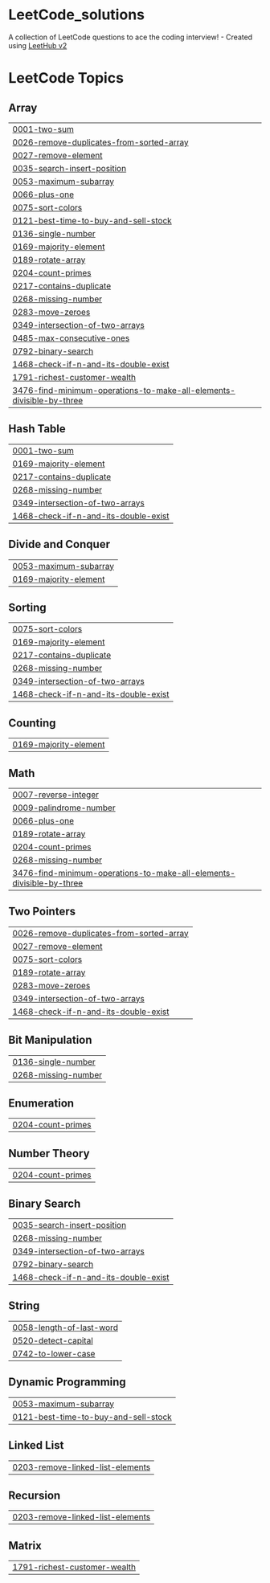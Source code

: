 # LeetCode_solutions
A collection of LeetCode questions to ace the coding interview! - Created using [LeetHub v2](https://github.com/arunbhardwaj/LeetHub-2.0)

<!---LeetCode Topics Start-->
# LeetCode Topics
## Array
|  |
| ------- |
| [0001-two-sum](https://github.com/noviciusss/LeetCode_solutions/tree/master/0001-two-sum) |
| [0026-remove-duplicates-from-sorted-array](https://github.com/noviciusss/LeetCode_solutions/tree/master/0026-remove-duplicates-from-sorted-array) |
| [0027-remove-element](https://github.com/noviciusss/LeetCode_solutions/tree/master/0027-remove-element) |
| [0035-search-insert-position](https://github.com/noviciusss/LeetCode_solutions/tree/master/0035-search-insert-position) |
| [0053-maximum-subarray](https://github.com/noviciusss/LeetCode_solutions/tree/master/0053-maximum-subarray) |
| [0066-plus-one](https://github.com/noviciusss/LeetCode_solutions/tree/master/0066-plus-one) |
| [0075-sort-colors](https://github.com/noviciusss/LeetCode_solutions/tree/master/0075-sort-colors) |
| [0121-best-time-to-buy-and-sell-stock](https://github.com/noviciusss/LeetCode_solutions/tree/master/0121-best-time-to-buy-and-sell-stock) |
| [0136-single-number](https://github.com/noviciusss/LeetCode_solutions/tree/master/0136-single-number) |
| [0169-majority-element](https://github.com/noviciusss/LeetCode_solutions/tree/master/0169-majority-element) |
| [0189-rotate-array](https://github.com/noviciusss/LeetCode_solutions/tree/master/0189-rotate-array) |
| [0204-count-primes](https://github.com/noviciusss/LeetCode_solutions/tree/master/0204-count-primes) |
| [0217-contains-duplicate](https://github.com/noviciusss/LeetCode_solutions/tree/master/0217-contains-duplicate) |
| [0268-missing-number](https://github.com/noviciusss/LeetCode_solutions/tree/master/0268-missing-number) |
| [0283-move-zeroes](https://github.com/noviciusss/LeetCode_solutions/tree/master/0283-move-zeroes) |
| [0349-intersection-of-two-arrays](https://github.com/noviciusss/LeetCode_solutions/tree/master/0349-intersection-of-two-arrays) |
| [0485-max-consecutive-ones](https://github.com/noviciusss/LeetCode_solutions/tree/master/0485-max-consecutive-ones) |
| [0792-binary-search](https://github.com/noviciusss/LeetCode_solutions/tree/master/0792-binary-search) |
| [1468-check-if-n-and-its-double-exist](https://github.com/noviciusss/LeetCode_solutions/tree/master/1468-check-if-n-and-its-double-exist) |
| [1791-richest-customer-wealth](https://github.com/noviciusss/LeetCode_solutions/tree/master/1791-richest-customer-wealth) |
| [3476-find-minimum-operations-to-make-all-elements-divisible-by-three](https://github.com/noviciusss/LeetCode_solutions/tree/master/3476-find-minimum-operations-to-make-all-elements-divisible-by-three) |
## Hash Table
|  |
| ------- |
| [0001-two-sum](https://github.com/noviciusss/LeetCode_solutions/tree/master/0001-two-sum) |
| [0169-majority-element](https://github.com/noviciusss/LeetCode_solutions/tree/master/0169-majority-element) |
| [0217-contains-duplicate](https://github.com/noviciusss/LeetCode_solutions/tree/master/0217-contains-duplicate) |
| [0268-missing-number](https://github.com/noviciusss/LeetCode_solutions/tree/master/0268-missing-number) |
| [0349-intersection-of-two-arrays](https://github.com/noviciusss/LeetCode_solutions/tree/master/0349-intersection-of-two-arrays) |
| [1468-check-if-n-and-its-double-exist](https://github.com/noviciusss/LeetCode_solutions/tree/master/1468-check-if-n-and-its-double-exist) |
## Divide and Conquer
|  |
| ------- |
| [0053-maximum-subarray](https://github.com/noviciusss/LeetCode_solutions/tree/master/0053-maximum-subarray) |
| [0169-majority-element](https://github.com/noviciusss/LeetCode_solutions/tree/master/0169-majority-element) |
## Sorting
|  |
| ------- |
| [0075-sort-colors](https://github.com/noviciusss/LeetCode_solutions/tree/master/0075-sort-colors) |
| [0169-majority-element](https://github.com/noviciusss/LeetCode_solutions/tree/master/0169-majority-element) |
| [0217-contains-duplicate](https://github.com/noviciusss/LeetCode_solutions/tree/master/0217-contains-duplicate) |
| [0268-missing-number](https://github.com/noviciusss/LeetCode_solutions/tree/master/0268-missing-number) |
| [0349-intersection-of-two-arrays](https://github.com/noviciusss/LeetCode_solutions/tree/master/0349-intersection-of-two-arrays) |
| [1468-check-if-n-and-its-double-exist](https://github.com/noviciusss/LeetCode_solutions/tree/master/1468-check-if-n-and-its-double-exist) |
## Counting
|  |
| ------- |
| [0169-majority-element](https://github.com/noviciusss/LeetCode_solutions/tree/master/0169-majority-element) |
## Math
|  |
| ------- |
| [0007-reverse-integer](https://github.com/noviciusss/LeetCode_solutions/tree/master/0007-reverse-integer) |
| [0009-palindrome-number](https://github.com/noviciusss/LeetCode_solutions/tree/master/0009-palindrome-number) |
| [0066-plus-one](https://github.com/noviciusss/LeetCode_solutions/tree/master/0066-plus-one) |
| [0189-rotate-array](https://github.com/noviciusss/LeetCode_solutions/tree/master/0189-rotate-array) |
| [0204-count-primes](https://github.com/noviciusss/LeetCode_solutions/tree/master/0204-count-primes) |
| [0268-missing-number](https://github.com/noviciusss/LeetCode_solutions/tree/master/0268-missing-number) |
| [3476-find-minimum-operations-to-make-all-elements-divisible-by-three](https://github.com/noviciusss/LeetCode_solutions/tree/master/3476-find-minimum-operations-to-make-all-elements-divisible-by-three) |
## Two Pointers
|  |
| ------- |
| [0026-remove-duplicates-from-sorted-array](https://github.com/noviciusss/LeetCode_solutions/tree/master/0026-remove-duplicates-from-sorted-array) |
| [0027-remove-element](https://github.com/noviciusss/LeetCode_solutions/tree/master/0027-remove-element) |
| [0075-sort-colors](https://github.com/noviciusss/LeetCode_solutions/tree/master/0075-sort-colors) |
| [0189-rotate-array](https://github.com/noviciusss/LeetCode_solutions/tree/master/0189-rotate-array) |
| [0283-move-zeroes](https://github.com/noviciusss/LeetCode_solutions/tree/master/0283-move-zeroes) |
| [0349-intersection-of-two-arrays](https://github.com/noviciusss/LeetCode_solutions/tree/master/0349-intersection-of-two-arrays) |
| [1468-check-if-n-and-its-double-exist](https://github.com/noviciusss/LeetCode_solutions/tree/master/1468-check-if-n-and-its-double-exist) |
## Bit Manipulation
|  |
| ------- |
| [0136-single-number](https://github.com/noviciusss/LeetCode_solutions/tree/master/0136-single-number) |
| [0268-missing-number](https://github.com/noviciusss/LeetCode_solutions/tree/master/0268-missing-number) |
## Enumeration
|  |
| ------- |
| [0204-count-primes](https://github.com/noviciusss/LeetCode_solutions/tree/master/0204-count-primes) |
## Number Theory
|  |
| ------- |
| [0204-count-primes](https://github.com/noviciusss/LeetCode_solutions/tree/master/0204-count-primes) |
## Binary Search
|  |
| ------- |
| [0035-search-insert-position](https://github.com/noviciusss/LeetCode_solutions/tree/master/0035-search-insert-position) |
| [0268-missing-number](https://github.com/noviciusss/LeetCode_solutions/tree/master/0268-missing-number) |
| [0349-intersection-of-two-arrays](https://github.com/noviciusss/LeetCode_solutions/tree/master/0349-intersection-of-two-arrays) |
| [0792-binary-search](https://github.com/noviciusss/LeetCode_solutions/tree/master/0792-binary-search) |
| [1468-check-if-n-and-its-double-exist](https://github.com/noviciusss/LeetCode_solutions/tree/master/1468-check-if-n-and-its-double-exist) |
## String
|  |
| ------- |
| [0058-length-of-last-word](https://github.com/noviciusss/LeetCode_solutions/tree/master/0058-length-of-last-word) |
| [0520-detect-capital](https://github.com/noviciusss/LeetCode_solutions/tree/master/0520-detect-capital) |
| [0742-to-lower-case](https://github.com/noviciusss/LeetCode_solutions/tree/master/0742-to-lower-case) |
## Dynamic Programming
|  |
| ------- |
| [0053-maximum-subarray](https://github.com/noviciusss/LeetCode_solutions/tree/master/0053-maximum-subarray) |
| [0121-best-time-to-buy-and-sell-stock](https://github.com/noviciusss/LeetCode_solutions/tree/master/0121-best-time-to-buy-and-sell-stock) |
## Linked List
|  |
| ------- |
| [0203-remove-linked-list-elements](https://github.com/noviciusss/LeetCode_solutions/tree/master/0203-remove-linked-list-elements) |
## Recursion
|  |
| ------- |
| [0203-remove-linked-list-elements](https://github.com/noviciusss/LeetCode_solutions/tree/master/0203-remove-linked-list-elements) |
## Matrix
|  |
| ------- |
| [1791-richest-customer-wealth](https://github.com/noviciusss/LeetCode_solutions/tree/master/1791-richest-customer-wealth) |
<!---LeetCode Topics End-->
